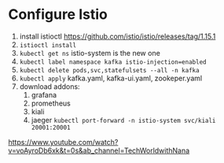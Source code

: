 # Configure Istio
1. install istioctl https://github.com/istio/istio/releases/tag/1.15.1
1. `istioctl install`
1. `kubectl get ns` istio-system is the new one
1. `kubectl label namespace kafka istio-injection=enabled`
1. `kubectl delete pods,svc,statefulsets --all -n kafka`
1. `kubectl apply` kafka.yaml, kafka-ui.yaml, zookeper.yaml
1. download addons:
    1. grafana
    1. prometheus
    1. kiali
    1. jaeger
`kubectl port-forward -n istio-system svc/kiali 20001:20001`

https://www.youtube.com/watch?v=voAyroDb6xk&t=0s&ab_channel=TechWorldwithNana

